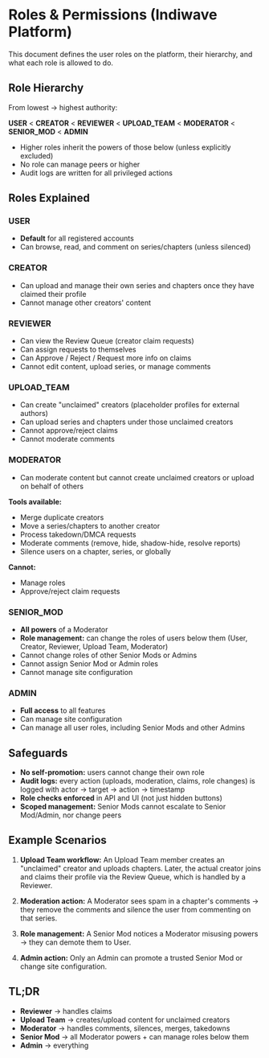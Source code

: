 # Roles & Permissions (Indiwave Platform)

This document defines the user roles on the platform, their hierarchy, and what each role is allowed to do.

## Role Hierarchy

From lowest → highest authority:

**USER** < **CREATOR** < **REVIEWER** < **UPLOAD_TEAM** < **MODERATOR** < **SENIOR_MOD** < **ADMIN**

- Higher roles inherit the powers of those below (unless explicitly excluded)
- No role can manage peers or higher
- Audit logs are written for all privileged actions

## Roles Explained

### USER
- **Default** for all registered accounts
- Can browse, read, and comment on series/chapters (unless silenced)

### CREATOR
- Can upload and manage their own series and chapters once they have claimed their profile
- Cannot manage other creators' content

### REVIEWER
- Can view the Review Queue (creator claim requests)
- Can assign requests to themselves
- Can Approve / Reject / Request more info on claims
- Cannot edit content, upload series, or manage comments

### UPLOAD_TEAM
- Can create "unclaimed" creators (placeholder profiles for external authors)
- Can upload series and chapters under those unclaimed creators
- Cannot approve/reject claims
- Cannot moderate comments

### MODERATOR
- Can moderate content but cannot create unclaimed creators or upload on behalf of others

**Tools available:**
- Merge duplicate creators
- Move a series/chapters to another creator
- Process takedown/DMCA requests
- Moderate comments (remove, hide, shadow-hide, resolve reports)
- Silence users on a chapter, series, or globally

**Cannot:**
- Manage roles
- Approve/reject claim requests

### SENIOR_MOD
- **All powers** of a Moderator
- **Role management:** can change the roles of users below them (User, Creator, Reviewer, Upload Team, Moderator)
- Cannot change roles of other Senior Mods or Admins
- Cannot assign Senior Mod or Admin roles
- Cannot manage site configuration

### ADMIN
- **Full access** to all features
- Can manage site configuration
- Can manage all user roles, including Senior Mods and other Admins

## Safeguards

- **No self-promotion:** users cannot change their own role
- **Audit logs:** every action (uploads, moderation, claims, role changes) is logged with actor → target → action → timestamp
- **Role checks enforced** in API and UI (not just hidden buttons)
- **Scoped management:** Senior Mods cannot escalate to Senior Mod/Admin, nor change peers

## Example Scenarios

1. **Upload Team workflow:** An Upload Team member creates an "unclaimed" creator and uploads chapters. Later, the actual creator joins and claims their profile via the Review Queue, which is handled by a Reviewer.

2. **Moderation action:** A Moderator sees spam in a chapter's comments → they remove the comments and silence the user from commenting on that series.

3. **Role management:** A Senior Mod notices a Moderator misusing powers → they can demote them to User.

4. **Admin action:** Only an Admin can promote a trusted Senior Mod or change site configuration.

## TL;DR

- **Reviewer** → handles claims
- **Upload Team** → creates/upload content for unclaimed creators
- **Moderator** → handles comments, silences, merges, takedowns
- **Senior Mod** → all Moderator powers + can manage roles below them
- **Admin** → everything
